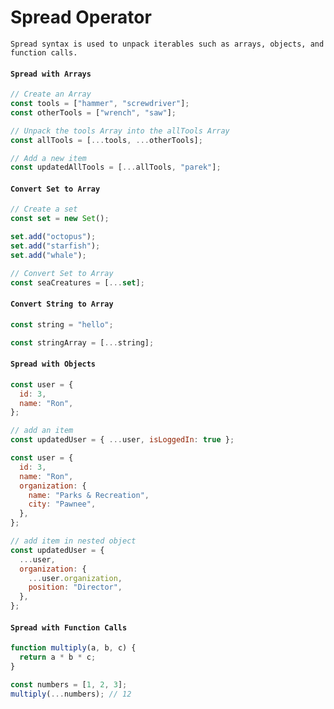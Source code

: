 # Spread Operator

`Spread syntax is used to unpack iterables such as arrays, objects, and function calls.`

#### `Spread with Arrays`

```js
// Create an Array
const tools = ["hammer", "screwdriver"];
const otherTools = ["wrench", "saw"];

// Unpack the tools Array into the allTools Array
const allTools = [...tools, ...otherTools];

// Add a new item
const updatedAllTools = [...allTools, "parek"];
```

#### `Convert Set to Array`

```js
// Create a set
const set = new Set();

set.add("octopus");
set.add("starfish");
set.add("whale");

// Convert Set to Array
const seaCreatures = [...set];
```

#### `Convert String to Array`

```js
const string = "hello";

const stringArray = [...string];
```

#### `Spread with Objects`

```js
const user = {
  id: 3,
  name: "Ron",
};

// add an item
const updatedUser = { ...user, isLoggedIn: true };

const user = {
  id: 3,
  name: "Ron",
  organization: {
    name: "Parks & Recreation",
    city: "Pawnee",
  },
};

// add item in nested object
const updatedUser = {
  ...user,
  organization: {
    ...user.organization,
    position: "Director",
  },
};
```

#### `Spread with Function Calls`

```js
function multiply(a, b, c) {
  return a * b * c;
}

const numbers = [1, 2, 3];
multiply(...numbers); // 12
```

